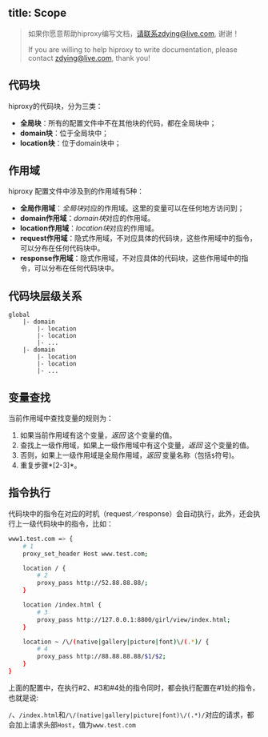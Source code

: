 title: Scope
---

> 如果你愿意帮助hiproxy编写文档，请联系zdying@live.com, 谢谢！
>
> If you are willing to help hiproxy to write documentation, please contact zdying@live.com, thank you!

## 代码块

hiproxy的代码块，分为三类：

* **全局块**：所有的配置文件中不在其他块的代码，都在全局块中；
* **domain块**：位于全局块中；
* **location块**：位于domain块中；

## 作用域

hiproxy 配置文件中涉及到的作用域有5种：

* **全局作用域**：*全局块*对应的作用域。这里的变量可以在任何地方访问到；
* **domain作用域**：*domain块*对应的作用域。
* **location作用域**：*location块*对应的作用域。
* **request作用域**：隐式作用域，不对应具体的代码块，这些作用域中的指令，可以分布在任何代码块中。
* **response作用域**：隐式作用域，不对应具体的代码块，这些作用域中的指令，可以分布在任何代码块中。

## 代码块层级关系

```
global
    |- domain
        |- location
        |- location
        |- ...
    |- domain
        |- location
        |- location
        |- ...
```

## 变量查找

当前作用域中查找变量的规则为：

1. 如果当前作用域有这个变量，*返回* 这个变量的值。
2. 查找上一级作用域，如果上一级作用域中有这个变量，*返回* 这个变量的值。
3. 否则，如果上一级作用域是全局作用域，*返回* 变量名称（包括`$`符号\)。
4. 重复步骤*[2-3]*。

## 指令执行

代码块中的指令在对应的时机（request／response）会自动执行，此外，还会执行上一级代码块中的指令，比如：

```bash
www1.test.com => {
    # 1    
    proxy_set_header Host www.test.com;

    location / {
        # 2
        proxy_pass http://52.88.88.88/;
    }

    location /index.html {
        # 3
        proxy_pass http://127.0.0.1:8800/girl/view/index.html;
    }

    location ~ /\/(native|gallery|picture|font)\/(.*)/ {
        # 4
        proxy_pass http://88.88.88.88/$1/$2;
    }
}
```

上面的配置中，在执行\#2、\#3和\#4处的指令同时，都会执行配置在\#1处的指令，也就是说: 

`/`、`/index.html`和`/\/(native|gallery|picture|font)\/(.*)/`对应的请求，都会加上请求头部`Host`，值为`www.test.com`

